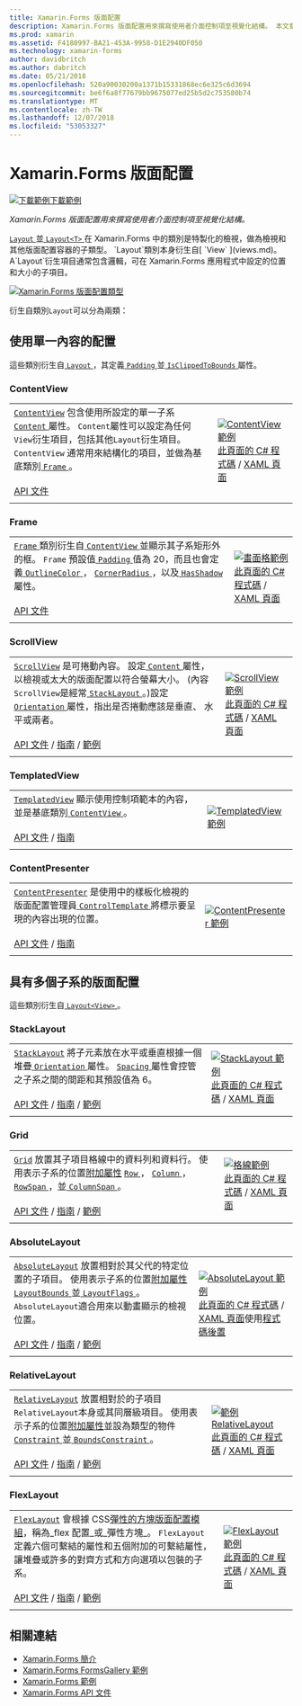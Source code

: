```yaml
---
title: Xamarin.Forms 版面配置
description: Xamarin.Forms 版面配置用來撰寫使用者介面控制項至視覺化結構。 本文章列出包含在 Xamarin.Forms 中的配置。
ms.prod: xamarin
ms.assetid: F4180997-BA21-453A-9958-D1E2940DF050
ms.technology: xamarin-forms
author: davidbritch
ms.author: dabritch
ms.date: 05/21/2018
ms.openlocfilehash: 520a90030200a1371b15331868ec6e325c6d3694
ms.sourcegitcommit: be6f6a8f77679bb9675077ed25b5d2c753580b74
ms.translationtype: MT
ms.contentlocale: zh-TW
ms.lasthandoff: 12/07/2018
ms.locfileid: "53053327"
---
```

# <a name="xamarinforms-layouts"></a>Xamarin.Forms 版面配置

[![下載範例](~/media/shared/download.png)下載範例](https://developer.xamarin.com/samples/FormsGallery/)

_Xamarin.Forms 版面配置用來撰寫使用者介面控制項至視覺化結構。_

[ `Layout` ](xref:Xamarin.Forms.Layout)並[ `Layout<T>` ](xref:Xamarin.Forms.Layout`1)在 Xamarin.Forms 中的類別是特製化的檢視，做為檢視和其他版面配置容器的子類型。 `Layout`類別本身衍生自[ `View` ](views.md)。 A`Layout`衍生項目通常包含邏輯，可在 Xamarin.Forms 應用程式中設定的位置和大小的子項目。

[![Xamarin.Forms 版面配置類型](layouts-images/layouts-sml.png "Xamarin.Forms 版面配置類型")](layouts-images/layouts.png#lightbox "Xamarin.Forms 版面配置類型")

衍生自類別`Layout`可以分為兩類：

## <a name="layouts-with-single-content"></a>使用單一內容的配置

這些類別衍生自[ `Layout` ](xref:Xamarin.Forms.Layout)，其定義[ `Padding` ](xref:Xamarin.Forms.Layout.Padding)並[ `IsClippedToBounds` ](xref:Xamarin.Forms.Layout.IsClippedToBounds)屬性。

<a name="contentView" />

### <a name="contentview"></a>ContentView

|     |     |
| --- | --- |
| [`ContentView`](xref:Xamarin.Forms.ContentView) 包含使用所設定的單一子系[ `Content` ](xref:Xamarin.Forms.ContentView.Content)屬性。 `Content`屬性可以設定為任何`View`衍生項目，包括其他`Layout`衍生項目。 `ContentView` 通常用來結構化的項目，並做為基底類別[ `Frame` ](#frame)。<br /><br />[API 文件](xref:Xamarin.Forms.ContentView) | [![ContentView 範例](layouts-images/ContentView.png "ContentView 範例")](layouts-images/ContentView-Large.png#lightbox "ContentView 範例")<br />[此頁面的 C# 程式碼](https://github.com/xamarin/xamarin-forms-samples/blob/master/FormsGallery/FormsGallery/FormsGallery/CodeExamples/ContentViewDemoPage.cs) / [XAML 頁面](https://github.com/xamarin/xamarin-forms-samples/blob/master/FormsGallery/FormsGallery/FormsGallery/XamlExamples/ContentViewDemoPage.xaml) |
|     |     |

<a named="frame" />

### <a name="frame"></a>Frame

|     |     |
| --- | --- |
| [ `Frame` ](xref:Xamarin.Forms.Frame)類別衍生自[ `ContentView` ](#contentView)並顯示其子系矩形外的框。 `Frame` 預設值[ `Padding` ](xref:Xamarin.Forms.Layout.Padding)值為 20，而且也會定義[ `OutlineColor` ](xref:Xamarin.Forms.Frame.OutlineColor)， [ `CornerRadius` ](xref:Xamarin.Forms.Frame.CornerRadius)，以及[ `HasShadow` ](xref:Xamarin.Forms.Frame.HasShadow)屬性。<br /><br />[API 文件](xref:Xamarin.Forms.Frame) | [![畫面格範例](layouts-images/Frame.png "畫面格範例")](layouts-images/Frame-Large.png#lightbox "框架範例")<br />[此頁面的 C# 程式碼](https://github.com/xamarin/xamarin-forms-samples/blob/master/FormsGallery/FormsGallery/FormsGallery/CodeExamples/FrameDemoPage.cs) / [XAML 頁面](https://github.com/xamarin/xamarin-forms-samples/blob/master/FormsGallery/FormsGallery/FormsGallery/XamlExamples/FrameDemoPage.xaml) |
|     |     |

<a name="scrollView" />

### <a name="scrollview"></a>ScrollView

|     |     |
| --- | --- |
| [`ScrollView`](xref:Xamarin.Forms.ScrollView) 是可捲動內容。 設定[ `Content` ](xref:Xamarin.Forms.ScrollView.Content)屬性，以檢視或太大的版面配置以符合螢幕大小。 (內容`ScrollView`是經常[ `StackLayout` ](#stackLayout)。)設定[ `Orientation` ](xref:Xamarin.Forms.ScrollView.Orientation)屬性，指出是否捲動應該是垂直、 水平或兩者。<br /><br />[API 文件](xref:Xamarin.Forms.ScrollView) / [指南](~/xamarin-forms/user-interface/layouts/scroll-view.md) / [範例](https://developer.xamarin.com/samples/xamarin-forms/UserInterface/Layout/) | [![ScrollView 範例](layouts-images/ScrollView.png "ScrollView 範例")](layouts-images/ScrollView-Large.png#lightbox "ScrollView 範例")<br />[此頁面的 C# 程式碼](https://github.com/xamarin/xamarin-forms-samples/blob/master/FormsGallery/FormsGallery/FormsGallery/CodeExamples/ScrollViewDemoPage.cs) / [XAML 頁面](https://github.com/xamarin/xamarin-forms-samples/blob/master/FormsGallery/FormsGallery/FormsGallery/XamlExamples/ScrollViewDemoPage.xaml) |
|     |     |

### <a name="templatedview"></a>TemplatedView

|     |     |
| --- | --- |
| [`TemplatedView`](xref:Xamarin.Forms.TemplatedView) 顯示使用控制項範本的內容，並是基底類別[ `ContentView` ](#contentView)。<br /><br />[API 文件](xref:Xamarin.Forms.TemplatedView) / [指南](~/xamarin-forms/app-fundamentals/templates/control-templates/index.md) | [![TemplatedView 範例](layouts-images/TemplatedView.png "TemplatedView 範例")](layouts-images/TemplatedView.png#lightbox "TemplatedView 範例") |
|     |     |

### <a name="contentpresenter"></a>ContentPresenter

|     |     |
| --- | --- |
| [`ContentPresenter`](xref:Xamarin.Forms.ContentPresenter) 是使用中的樣板化檢視的版面配置管理員[ `ControlTemplate` ](xref:Xamarin.Forms.ControlTemplate)將標示要呈現的內容出現的位置。<br /><br />[API 文件](xref:Xamarin.Forms.ContentPresenter) / [指南](~/xamarin-forms/app-fundamentals/templates/control-templates/index.md) | [![ContentPresenter 範例](layouts-images/ContentPresenter.png "ContentPresenter 範例")](layouts-images/ContentPresenter.png#lightbox "ContentPresenter 範例") |
|     |     |

## <a name="layouts-with-multiple-children"></a>具有多個子系的版面配置

這些類別衍生自[ `Layout<View>` ](xref:Xamarin.Forms.Layout`1)。

<a name="stackLayout" />

### <a name="stacklayout"></a>StackLayout

|     |     |
| --- | --- |
| [`StackLayout`](xref:Xamarin.Forms.StackLayout) 將子元素放在水平或垂直根據一個堆疊[ `Orientation` ](xref:Xamarin.Forms.StackLayout.Orientation)屬性。 [ `Spacing` ](xref:Xamarin.Forms.StackLayout.Spacing)屬性會控管之子系之間的間距和其預設值為 6。<br /><br />[API 文件](xref:Xamarin.Forms.StackLayout) / [指南](~/xamarin-forms/user-interface/layouts/stack-layout.md) / [範例](https://developer.xamarin.com/samples/xamarin-forms/UserInterface/Layout/)| [![StackLayout 範例](layouts-images/StackLayout.png "StackLayout 範例")](layouts-images/StackLayout-Large.png#lightbox "StackLayout 範例")<br />[此頁面的 C# 程式碼](https://github.com/xamarin/xamarin-forms-samples/blob/master/FormsGallery/FormsGallery/FormsGallery/CodeExamples/StackLayoutDemoPage.cs) / [XAML 頁面](https://github.com/xamarin/xamarin-forms-samples/blob/master/FormsGallery/FormsGallery/FormsGallery/XamlExamples/StackLayoutDemoPage.xaml) |
|     |     |

<a name="grid" />

### <a name="grid"></a>Grid

|     |     |
| --- | --- |
| [`Grid`](xref:Xamarin.Forms.Grid) 放置其子項目格線中的資料列和資料行。 使用表示子系的位置[附加屬性](~/xamarin-forms/xaml/attached-properties.md) [ `Row` ](xref:Xamarin.Forms.Grid.RowProperty)， [ `Column` ](xref:Xamarin.Forms.Grid.ColumnProperty)， [ `RowSpan` ](xref:Xamarin.Forms.Grid.RowSpanProperty)，並[ `ColumnSpan` ](xref:Xamarin.Forms.Grid.ColumnSpanProperty)。<br /><br />[API 文件](xref:Xamarin.Forms.Grid) / [指南](~/xamarin-forms/user-interface/layouts/grid.md) / [範例](https://developer.xamarin.com/samples/xamarin-forms/UserInterface/Layout/) | [![格線範例](layouts-images/Grid.png "格線範例")](layouts-images/Grid-Large.png#lightbox "格線範例")<br />[此頁面的 C# 程式碼](https://github.com/xamarin/xamarin-forms-samples/blob/master/FormsGallery/FormsGallery/FormsGallery/CodeExamples/GridDemoPage.cs) / [XAML 頁面](https://github.com/xamarin/xamarin-forms-samples/blob/master/FormsGallery/FormsGallery/FormsGallery/XamlExamples/GridDemoPage.xaml) |
|     |     |

### <a name="absolutelayout"></a>AbsoluteLayout

|     |     |
| --- | --- |
| [`AbsoluteLayout`](xref:Xamarin.Forms.AbsoluteLayout) 放置相對於其父代的特定位置的子項目。 使用表示子系的位置[附加屬性](~/xamarin-forms/xaml/attached-properties.md) [ `LayoutBounds` ](xref:Xamarin.Forms.AbsoluteLayout.LayoutBoundsProperty)並[ `LayoutFlags` ](xref:Xamarin.Forms.AbsoluteLayout.LayoutFlagsProperty)。 `AbsoluteLayout`適合用來以動畫顯示的檢視位置。<br /><br />[API 文件](xref:Xamarin.Forms.AbsoluteLayout) / [指南](~/xamarin-forms/user-interface/layouts/absolute-layout.md) / [範例](https://developer.xamarin.com/samples/xamarin-forms/UserInterface/Layout/) | [![AbsoluteLayout 範例](layouts-images/AbsoluteLayout.png "AbsoluteLayout 範例")](layouts-images/AbsoluteLayout-Large.png#lightbox "AbsoluteLayout 範例")<br />[此頁面的 C# 程式碼](https://github.com/xamarin/xamarin-forms-samples/blob/master/FormsGallery/FormsGallery/FormsGallery/CodeExamples/AbsoluteLayoutdDemoPage.cs) / [XAML 頁面](https://github.com/xamarin/xamarin-forms-samples/blob/master/FormsGallery/FormsGallery/FormsGallery/XamlExamples/AbsoluteLayoutDemoPage.xaml)使用[程式碼後置](https://github.com/xamarin/xamarin-forms-samples/blob/master/FormsGallery/FormsGallery/FormsGallery/XamlExamples/AbsoluteLayoutDemoPage.xaml.cs) |
|     |     |

### <a name="relativelayout"></a>RelativeLayout

|     |     |
| --- | --- |
| [`RelativeLayout`](xref:Xamarin.Forms.RelativeLayout) 放置相對於的子項目`RelativeLayout`本身或其同層級項目。 使用表示子系的位置[附加屬性](~/xamarin-forms/xaml/attached-properties.md)並設為類型的物件[ `Constraint` ](xref:Xamarin.Forms.Constraint)並[ `BoundsConstraint` ](xref:Xamarin.Forms.Constraint)。<br /><br />[API 文件](xref:Xamarin.Forms.RelativeLayout) / [指南](~/xamarin-forms/user-interface/layouts/relative-layout.md) / [範例](https://developer.xamarin.com/samples/xamarin-forms/UserInterface/Layout/) | [![範例 RelativeLayout](layouts-images/RelativeLayout.png "RelativeLayout 範例")](layouts-images/RelativeLayout-Large.png#lightbox "RelativeLayout 範例")<br />[此頁面的 C# 程式碼](https://github.com/xamarin/xamarin-forms-samples/blob/master/FormsGallery/FormsGallery/FormsGallery/CodeExamples/RelativeLayoutDemoPage.cs) / [XAML 頁面](https://github.com/xamarin/xamarin-forms-samples/blob/master/FormsGallery/FormsGallery/FormsGallery/XamlExamples/RelativeLayoutDemoPage.xaml) |
|     |     |

### <a name="flexlayout"></a>FlexLayout

|     |     |
| --- | --- |
| [`FlexLayout`](xref:Xamarin.Forms.FlexLayout) 會根據 CSS[彈性的方塊版面配置模組](http://www.w3.org/TR/css-flexbox-1/)，稱為_flex 配置_或_彈性方塊_。 `FlexLayout` 定義六個可繫結的屬性和五個附加的可繫結屬性，讓堆疊或許多的對齊方式和方向選項以包裝的子系。<br /><br />[API 文件](xref:Xamarin.Forms.FlexLayout) / [指南](~/xamarin-forms/user-interface/layouts/flex-layout.md) / [範例](https://developer.xamarin.com/samples/xamarin-forms/UserInterface/FlexLayoutDemos/) | [![FlexLayout 範例](layouts-images/FlexLayout.png "FlexLayout 範例")](layouts-images/FlexLayout-Large.png#lightbox "FlexLayout 範例")<br />[此頁面的 C# 程式碼](https://github.com/xamarin/xamarin-forms-samples/blob/master/FormsGallery/FormsGallery/FormsGallery/CodeExamples/FlexLayoutDemoPage.cs) / [XAML 頁面](https://github.com/xamarin/xamarin-forms-samples/blob/master/FormsGallery/FormsGallery/FormsGallery/XamlExamples/FlexLayoutDemoPage.xaml) |
|     |     |

## <a name="related-links"></a>相關連結

- [Xamarin.Forms 簡介](~/xamarin-forms/get-started/introduction-to-xamarin-forms.md)
- [Xamarin.Forms FormsGallery 範例](https://developer.xamarin.com/samples/FormsGallery/)
- [Xamarin.Forms 範例](https://developer.xamarin.com/samples/xamarin-forms/all/)
- [Xamarin.Forms API 文件](https://docs.microsoft.com/dotnet/api/xamarin.forms?view=xamarin-forms)
